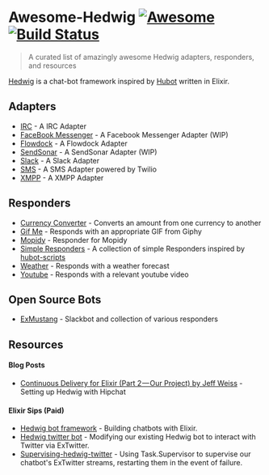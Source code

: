 # Awesome-Hedwig  [![Awesome](https://cdn.rawgit.com/sindresorhus/awesome/d7305f38d29fed78fa85652e3a63e154dd8e8829/media/badge.svg)](https://github.com/sindresorhus/awesome) [![Build Status](https://travis-ci.org/enilsen16/awesome-hedwig.svg?branch=master)](https://travis-ci.org/enilsen16/awesome-hedwig)

> A curated list of amazingly awesome Hedwig adapters, responders, and resources

[Hedwig](https://github.com/hedwig-im/hedwig) is a chat-bot framework inspired by [Hubot](https://hubot.github.com/) written in Elixir.

## Adapters
* [IRC](https://github.com/jeffweiss/hedwig_irc) - A IRC Adapter
* [FaceBook Messenger](https://github.com/enilsen16/hedwig_messenger) - A Facebook Messenger Adapter (WIP)
* [Flowdock](https://github.com/supernullset/hedwig_flowdock) - A Flowdock Adapter
* [SendSonar](https://github.com/enilsen16/hedwig_sonar) - A SendSonar Adapter (WIP)
* [Slack](https://github.com/hedwig-im/hedwig_slack) - A Slack Adapter
* [SMS](https://github.com/bryanjos/hedwig_sms) - A SMS Adapter powered by Twilio
* [XMPP](https://github.com/hedwig-im/hedwig_xmpp) - A XMPP Adapter

## Responders
* [Currency Converter](https://github.com/ryanwinchester/hedwig_currency) - Converts an amount from one currency to another
* [Gif Me](https://github.com/stevegrossi/hedwig_giphy) - Responds with an appropriate GIF from Giphy
* [Mopidy](https://github.com/trestrantham/hedwig_mopidy) - Responder for Mopidy
* [Simple Responders](https://github.com/labzero/hedwig_simple_responders) - A collection of simple Responders inspired by [hubot-scripts](https://github.com/github/hubot-scripts)
* [Weather](https://github.com/ryanwinchester/hedwig_weather) - Responds with a weather forecast
* [Youtube](https://github.com/ryanwinchester/hedwig_youtube) - Responds with a relevant youtube video

## Open Source Bots
* [ExMustang](https://github.com/techgaun/ex_mustang) - Slackbot and collection of various responders

## Resources
#### Blog Posts
* [Continuous Delivery for Elixir (Part 2 — Our Project) by Jeff Weiss](https://medium.com/@jeffweiss/continuous-delivery-for-elixir-part-2-our-project-ae6406c6a990#.9bhu75oim) - Setting up Hedwig with Hipchat

#### Elixir Sips (Paid)
* [Hedwig bot framework](https://www.dailydrip.com/topics/elixir/drips/hedwig-bot-framework) - Building chatbots with Elixir.
* [Hedwig twitter bot](https://www.dailydrip.com/topics/elixir/drips/hedwig-twitter-bot) - Modifying our existing Hedwig bot to interact with Twitter via ExTwitter.
* [Supervising-hedwig-twitter](https://www.dailydrip.com/topics/elixir/drips/supervising-hedwig-twitter) - Using Task.Supervisor to supervise our chatbot's ExTwitter streams, restarting them in the event of failure.
